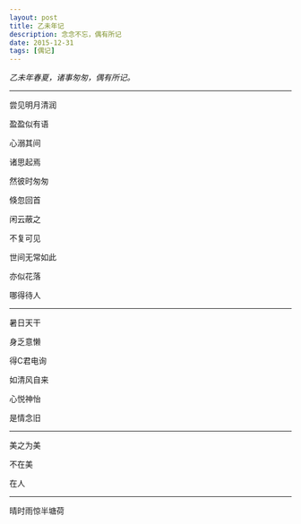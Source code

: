 ```yaml
---
layout: post
title: 乙未年记
description: 念念不忘，偶有所记
date: 2015-12-31
tags: [偶记]
---
```


*乙未年春夏，诸事匆匆，偶有所记。*

<!--more-->

---

尝见明月清润

盈盈似有语

心溺其间

诸思起焉

然彼时匆匆

倏忽回首

闲云蔽之

不复可见

世间无常如此

亦似花落

哪得待人

---

暑日天干

身乏意懒

得C君电询

如清风自来

心悦神怡

是情念旧

---

美之为美

不在美

在人

---

晴时雨惊半塘荷
